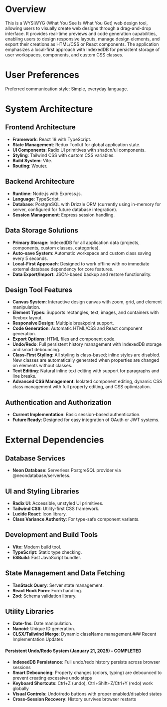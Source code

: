 # Overview

This is a WYSIWYG (What You See Is What You Get) web design tool, allowing users to visually create web designs through a drag-and-drop interface. It provides real-time previews and code generation capabilities, enabling users to design responsive layouts, manage design elements, and export their creations as HTML/CSS or React components. The application emphasizes a local-first approach with IndexedDB for persistent storage of user workspaces, components, and custom CSS classes.

# User Preferences

Preferred communication style: Simple, everyday language.

# System Architecture

## Frontend Architecture
- **Framework**: React 18 with TypeScript.
- **State Management**: Redux Toolkit for global application state.
- **UI Components**: Radix UI primitives with shadcn/ui components.
- **Styling**: Tailwind CSS with custom CSS variables.
- **Build System**: Vite.
- **Routing**: Wouter.

## Backend Architecture
- **Runtime**: Node.js with Express.js.
- **Language**: TypeScript.
- **Database**: PostgreSQL with Drizzle ORM (currently using in-memory for server, configured for future database integration).
- **Session Management**: Express session handling.

## Data Storage Solutions
- **Primary Storage**: IndexedDB for all application data (projects, components, custom classes, categories).
- **Auto-save System**: Automatic workspace and custom class saving every 5 seconds.
- **Local-First Approach**: Designed to work offline with no immediate external database dependency for core features.
- **Data Export/Import**: JSON-based backup and restore functionality.

## Design Tool Features
- **Canvas System**: Interactive design canvas with zoom, grid, and element manipulation.
- **Element Types**: Supports rectangles, text, images, and containers with flexbox layout.
- **Responsive Design**: Multiple breakpoint support.
- **Code Generation**: Automatic HTML/CSS and React component generation.
- **Export Options**: HTML files and component code.
- **Undo/Redo**: Full persistent history management with IndexedDB storage and smart debouncing.
- **Class-First Styling**: All styling is class-based; inline styles are disabled. New classes are automatically generated when properties are changed on elements without classes.
- **Text Editing**: Natural inline text editing with support for paragraphs and line breaks.
- **Advanced CSS Management**: Isolated component editing, dynamic CSS class management with full property editing, and CSS optimization.

## Authentication and Authorization
- **Current Implementation**: Basic session-based authentication.
- **Future Ready**: Designed for easy integration of OAuth or JWT systems.

# External Dependencies

## Database Services
- **Neon Database**: Serverless PostgreSQL provider via @neondatabase/serverless.

## UI and Styling Libraries
- **Radix UI**: Accessible, unstyled UI primitives.
- **Tailwind CSS**: Utility-first CSS framework.
- **Lucide React**: Icon library.
- **Class Variance Authority**: For type-safe component variants.

## Development and Build Tools
- **Vite**: Modern build tool.
- **TypeScript**: Static type checking.
- **ESBuild**: Fast JavaScript bundler.

## State Management and Data Fetching
- **TanStack Query**: Server state management.
- **React Hook Form**: Form handling.
- **Zod**: Schema validation library.

## Utility Libraries
- **Date-fns**: Date manipulation.
- **Nanoid**: Unique ID generation.
- **CLSX/Tailwind Merge**: Dynamic className management.### Recent Implementation Updates

#### Persistent Undo/Redo System (January 21, 2025) - COMPLETED
- **IndexedDB Persistence**: Full undo/redo history persists across browser sessions
- **Smart Debouncing**: Property changes (colors, typing) are debounced to prevent creating excessive undo steps
- **Keyboard Shortcuts**: Ctrl+Z (undo), Ctrl+Shift+Z/Ctrl+Y (redo) work globally
- **Visual Controls**: Undo/redo buttons with proper enabled/disabled states
- **Cross-Session Recovery**: History survives browser restarts
